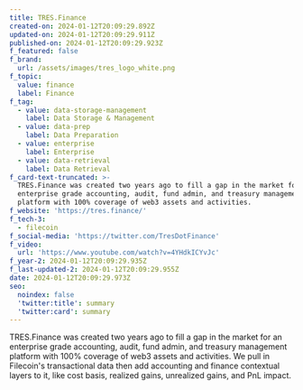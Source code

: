 ```yaml
---
title: TRES.Finance
created-on: 2024-01-12T20:09:29.892Z
updated-on: 2024-01-12T20:09:29.911Z
published-on: 2024-01-12T20:09:29.923Z
f_featured: false
f_brand:
  url: /assets/images/tres_logo_white.png
f_topic:
  value: finance
  label: Finance
f_tag:
  - value: data-storage-management
    label: Data Storage & Management
  - value: data-prep
    label: Data Preparation
  - value: enterprise
    label: Enterprise
  - value: data-retrieval
    label: Data Retrieval
f_card-text-truncated: >-
  TRES.Finance was created two years ago to fill a gap in the market for an
  enterprise grade accounting, audit, fund admin, and treasury management
  platform with 100% coverage of web3 assets and activities. 
f_website: 'https://tres.finance/'
f_tech-3:
  - filecoin
f_social-media: 'https://twitter.com/TresDotFinance'
f_video:
  url: 'https://www.youtube.com/watch?v=4YHdkICYvJc'
f_year-2: 2024-01-12T20:09:29.935Z
f_last-updated-2: 2024-01-12T20:09:29.955Z
date: 2024-01-12T20:09:29.973Z
seo:
  noindex: false
  'twitter:title': summary
  'twitter:card': summary
---
```

TRES.Finance was created two years ago to fill a gap in the market for an enterprise grade accounting, audit, fund admin, and treasury management platform with 100% coverage of web3 assets and activities. We pull in Filecoin's transactional data then add accounting and finance contextual layers to it, like cost basis, realized gains, unrealized gains, and PnL impact.

